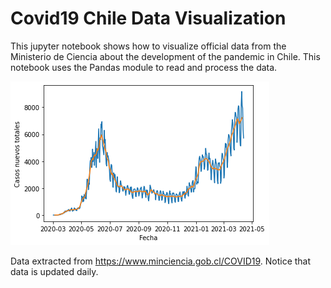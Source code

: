 # Covid19 Chile Data Visualization 

This jupyter notebook shows how to visualize official data from the Ministerio de Ciencia about the development of the pandemic in Chile. This notebook uses the Pandas module to read and process the data. 

![](covid_evolution_chile_13apr2021.png)

Data extracted from https://www.minciencia.gob.cl/COVID19. Notice that data is updated daily.
